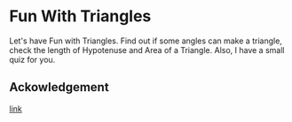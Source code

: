 # Fun With Triangles
Let's have Fun with Triangles. Find out if some angles can make a triangle, check the length of Hypotenuse and Area of a Triangle. Also, I have a small quiz for you.

## Ackowledgement
[link](https://fun-with-triangles-kunal-talks.netlify.app/)
